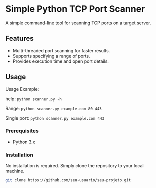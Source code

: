 # Simple Python TCP Port Scanner

A simple command-line tool for scanning TCP ports on a target server.

## Features

- Multi-threaded port scanning for faster results.
- Supports specifying a range of ports.
- Provides execution time and open port details.

## Usage
Usage Example:

help:
```python scanner.py -h```

Range:
```python scanner.py example.com 80-443```

Single port:
```python scanner.py example.com 443```

### Prerequisites

- Python 3.x

### Installation

No installation is required. Simply clone the repository to your local machine.

```bash
git clone https://github.com/seu-usuario/seu-projeto.git
```
